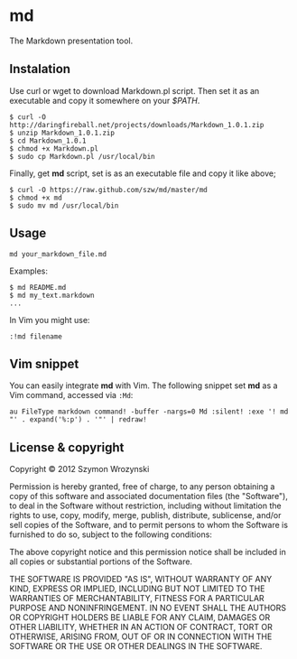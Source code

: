 md
==

The Markdown presentation tool.


Instalation
-----------

Use curl or wget to download Markdown.pl script.  Then set it as an executable
and copy it somewhere on your *$PATH*.

    $ curl -O http://daringfireball.net/projects/downloads/Markdown_1.0.1.zip
    $ unzip Markdown_1.0.1.zip
    $ cd Markdown_1.0.1
    $ chmod +x Markdown.pl
    $ sudo cp Markdown.pl /usr/local/bin

Finally, get **md** script, set is as an executable file and copy it like above;

    $ curl -O https://raw.github.com/szw/md/master/md
    $ chmod +x md
    $ sudo mv md /usr/local/bin


Usage
-----

    md your_markdown_file.md

Examples:

    $ md README.md
    $ md my_text.markdown
    ...

In Vim you might use:

    :!md filename


Vim snippet
-----------

You can easily integrate **md** with Vim. The following snippet set **md** as
a Vim command, accessed via `:Md`:

    au FileType markdown command! -buffer -nargs=0 Md :silent! :exe '! md "' . expand('%:p') . '"' | redraw!


License & copyright
-------------------

Copyright &copy; 2012 Szymon Wrozynski

Permission is hereby granted, free of charge, to any person obtaining a copy of
this software and associated documentation files (the "Software"), to deal in
the Software without restriction, including without limitation the rights to
use, copy, modify, merge, publish, distribute, sublicense, and/or sell copies of
the Software, and to permit persons to whom the Software is furnished to do so,
subject to the following conditions:

The above copyright notice and this permission notice shall be included in all
copies or substantial portions of the Software.

THE SOFTWARE IS PROVIDED "AS IS", WITHOUT WARRANTY OF ANY KIND, EXPRESS OR
IMPLIED, INCLUDING BUT NOT LIMITED TO THE WARRANTIES OF MERCHANTABILITY, FITNESS
FOR A PARTICULAR PURPOSE AND NONINFRINGEMENT. IN NO EVENT SHALL THE AUTHORS OR
COPYRIGHT HOLDERS BE LIABLE FOR ANY CLAIM, DAMAGES OR OTHER LIABILITY, WHETHER
IN AN ACTION OF CONTRACT, TORT OR OTHERWISE, ARISING FROM, OUT OF OR IN
CONNECTION WITH THE SOFTWARE OR THE USE OR OTHER DEALINGS IN THE SOFTWARE.
